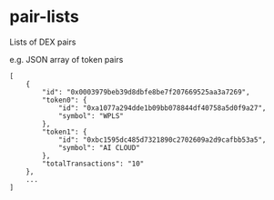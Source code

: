 # pair-lists
Lists of DEX pairs

e.g. JSON array of token pairs
```
[
    {
        "id": "0x0003979beb39d8dbfe8be7f207669525aa3a7269",
        "token0": {
            "id": "0xa1077a294dde1b09bb078844df40758a5d0f9a27",
            "symbol": "WPLS"
        },
        "token1": {
            "id": "0xbc1595dc485d7321890c2702609a2d9cafbb53a5",
            "symbol": "AI CLOUD"
        },
        "totalTransactions": "10"
    },
    ...
]
```
